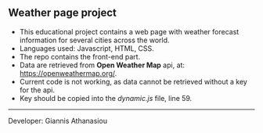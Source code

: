 ## Weather page project

* This educational project contains a web page with weather forecast information for several cities across the world.
* Languages used: Javascript, HTML, CSS.
* The repo contains the front-end part.
* Data are retrieved from <b>Open Weather Map</b> api, at: https://openweathermap.org/.
* Current code is not working, as data cannot be retrieved without a key for the api.
* Key should be copied into the <i>dynamic.js</i> file, line 59.

- - -
Developer: Giannis Athanasiou